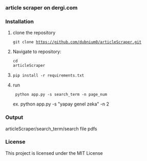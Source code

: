 ### article scraper on dergi.com
### Installation 

1. clone the repository <pre><code>git clone https://github.com/dubnium0/articleScraper.git</code></pre>
2. Navigate to repository: <pre><code>cd articleScraper</code></pre>
3. <pre><code>pip install -r requirements.txt</code></pre>
4. run <pre><code> python app.py -s search_term -n page_num </code></pre>
    ex. python app.py -s "yapay genel zeka" -n 2
### Output 
articleScraper/search_term/search file pdfs

### License
This project is licensed under the MIT License
  
